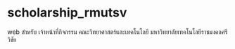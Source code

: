 # scholarship_rmutsv
web สำหรับ เจ้าหน้าที่กิจกรรม คณะวิทยาศาสตร์และเทคโนโลยี มหาวิทยาลัยเทคโนโลยีราชมงคลศรีวิชัย 
